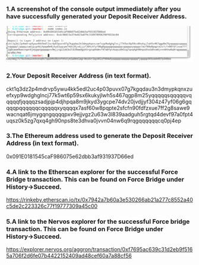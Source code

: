   ### 1.A screenshot of the console output immediately after you have successfully generated your Deposit Receiver Address.
   ![image](1.png)
  ### 2.Your Deposit Receiver Address (in text format).
   ckt1q3dz2p4mdrvp5ywu4kk5edl2uc4p03puvx07g7kgqdau3n3dmypkqnxzuefxyp9wdghglncj77k5wt6p59sx6kukyjlwh5s467qgp8m25yqqqqqsqqqqqvqqqqqfjqqqqzsadjpjp4djhpqa8m9jkyd3ygcpe74dv20jvdjjyf304z47yf06g6gqqqqpqqqqqqcqqqqqxyqqqqx7asf60w8pqpte2sfcfn90fdfzxue7ff2g8sawe9wacnqat6jmygqngqqqqpxv9ejjvgz2u63w3l839aadguh5rgtqd4devf97a0fpt4uqsz0k5zg7qxq4gh90nps8te3dhva0jvvn04nw6q9rqgqqqqqqcq0pj4ep
  ### 3.The Ethereum address used to generate the Deposit Receiver Address (in text format).
  0x091E0181545caF986075e62dbb3af931937D66ed
  ### 4.A link to the Etherscan explorer for the successful Force Bridge transaction. This can be found on Force Bridge under History→Succeed.
https://rinkeby.etherscan.io/tx/0x7942a7b60a3e530266ab21a277c8552a40c5de2c223326c77f19777309a45c00
  ### 5.A link to the Nervos explorer for the successful Force bridge transaction. This can be found on Force Bridge under History→Succeed.
https://explorer.nervos.org/aggron/transaction/0xf7695ac639c31d2eb9f5165a706f2d6fe07b4422152409ad48cef60a7a88cf56
